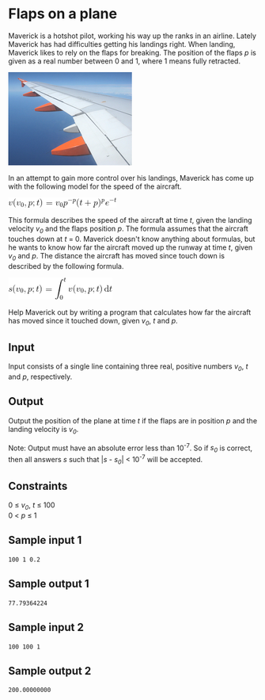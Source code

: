# Flaps on a plane
Maverick is a hotshot pilot, working his way up the ranks in an airline. Lately Maverick has had difficulties getting his landings right. When landing, Maverick likes to rely on the flaps for breaking. The position of the flaps _p_ is given as a real number between 0 and 1, where 1 means fully retracted.

![](../images/flaps.png)

In an attempt to gain more control over his landings, Maverick has come up with the following model for the speed of the aircraft.

![speed formula](../images/flaps-speed-formula.png)

This formula describes the speed of the aircraft at time _t_, given the landing velocity _v<sub>0</sub>_ and the flaps position _p_. The formula assumes that the aircraft touches down at _t_ = 0. Maverick doesn't know anything about formulas, but he wants to know how far the aircraft moved up the runway at time _t_, given _v<sub>0</sub>_ and _p_. The distance the aircraft has moved since touch down is described by the following formula.

![speed formula](../images/flaps-pos-formula.png)

Help Maverick out by writing a program that calculates how far the aircraft has moved since it touched down, given _v<sub>0</sub>_, _t_ and _p_.

## Input
Input consists of a single line containing three real, positive numbers _v<sub>0</sub>_, _t_ and _p_, respectively.

## Output
Output the position of the plane at time _t_ if the flaps are in position _p_ and the landing velocity is _v<sub>0</sub>_.

Note: Output must have an absolute error less than 10<sup>-7</sup>. So if _s<sub>0</sub>_ is correct, then all answers _s_ such that |_s_ - _s<sub>0</sub>_| < 10<sup>-7</sup> will be accepted.

## Constraints
0 &le; _v<sub>0</sub>_, _t_ &le; 100  
0 < _p_ &le; 1

## Sample input 1
```
100 1 0.2
```
## Sample output 1
```
77.79364224
```

## Sample input 2
```
100 100 1
```
## Sample output 2
```
200.00000000
```